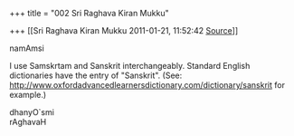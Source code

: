 +++
title = "002 Sri Raghava Kiran Mukku"

+++
[[Sri Raghava Kiran Mukku	2011-01-21, 11:52:42 [Source](https://groups.google.com/g/bvparishat/c/4I0IFiOEIlU)]]



namAmsi  
  
I use Samskrtam and Sanskrit interchangeably. Standard English dictionaries have the entry of "Sanskrit". (See: <http://www.oxfordadvancedlearnersdictionary.com/dictionary/sanskrit> for example.)  
  
dhanyO\`smi  
rAghavaH  


